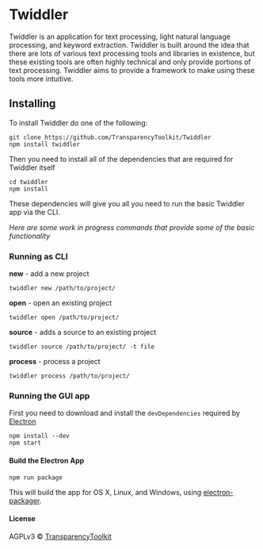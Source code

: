 Twiddler
========

Twiddler is an application for text processing, light natural language processing, and keyword extraction. Twiddler is built around the idea that there are lots of various text processing tools and libraries in existence, but these existing tools are often highly technical and only provide portions of text processing. Twiddler aims to provide a framework to make using these tools more intuitive.

## Installing

To install Twiddler do one of the following:

```
git clone https://github.com/TransparencyToolkit/Twiddler
npm install twiddler
```

Then you need to install all of the dependencies that are required for Twiddler itself

```
cd twiddler
npm install
```

These dependencies will give you all you need to run the basic Twiddler app via the CLI.

*Here are some work in progress commands that provide some of the basic functionality*

### Running as CLI

**new** - add a new project

```
twiddler new /path/to/project/
```

**open** - open an existing project

```
twiddler open /path/to/project/
```

**source** - adds a source to an existing project

```
twiddler source /path/to/project/ -t file
```

**process** - process a project

```
twiddler process /path/to/project/
```

### Running the GUI app

First you need to download and install the `devDependencies` required by [Electron](https://electron.atom.io)

```
npm install --dev
npm start
```

#### Build the Electron App

```
npm run package
```

This will build the app for OS X, Linux, and Windows, using [electron-packager](https://github.com/maxogden/electron-packager).


#### License

AGPLv3 © [TransparencyToolkit](https://transparencytoolkit.org)
